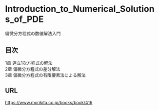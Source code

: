 # Introduction_to_Numerical_Solutions_of_PDE
偏微分方程式の数値解法入門
## 目次
1章 連立1次方程式の解法  
2章 偏微分方程式の差分解法  
3章 偏微分方程式の有限要素法による解法  

## URL
https://www.morikita.co.jp/books/book/416
